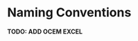 # Naming Conventions

**TODO: ADD OCEM EXCEL**

<!-- 

## Users
_ _ _ 
As default we install 5 users:

| Username | Notes |
|--------|--------|
| **ROOT** | |
| **OCEM_MNT** | |
| **ADMIN** | |
| **{{airport}}_{{config.extra.stations[0]}}** | (airport code)_(station1) |
| **{{airport}}_{{config.extra.stations[1]}}** | (airport code)_(station2) |

## Passwords
_ _ _ 
As default, for the previously listed users, we install, respectively, the following 5 passwords:

| Username | Passwords | Notes |
|--------|--------|--------|
| **ROOT** | **ENERGY-{{airport}}@2023** | ENERGY-(airport code)@(installation year) | 
| **OCEM_MNT** | **ENERGY-{{airport}}@2023** | ENERGY-(airport code)@(installation year) |
| **ADMIN** | **{{airport}}{{config.extra.headings[0]}}@{{config.extra.headings[1]}}** | (airport code)_(heading1)@(heading2) |
| **{{airport}}_{{config.extra.stations[0]}}** | **{{airport}}{{config.extra.stations[0]}}@{{config.extra.headings[0]}}** | (airport code)_(station1)@(heading1) |
| **{{airport}}_{{config.extra.stations[1]}}** | **{{airport}}{{config.extra.stations[1]}}@{{config.extra.headings[1]}}** | (airport code)_(station2)@(heading2) |

In the previouusly listed points, {{config.extra.stations[0]}} and {{config.extra.stations[1]}} can be intended as stations types.

## Stations
_ _ _ 
If there are only one station for each possible type we will use the following names:

### Single/Multiple Runway - Single Tower:

- **TWR** 

### Single/Multiple Runway - Single Electrical Vault:

- **ELV**

In case in which we have more than one type of station we will use the following names:

### Single Runway - Multiple Towers:

If we have 2 towers for a single runway

- **TWRs{{config.extra.headings[0]}}** for the tower on the {{config.extra.headings[0]}} side
- **TWRs{{config.extra.headings[1]}}** for the tower on the {{config.extra.headings[1]}} side

Note: **s** stands for "side"

### Single Runway - Multiple Electrical Vaults:

- **ELVs{{config.extra.headings[0]}}** for the electrical vault on the {{config.extra.headings[0]}} side
- **ELVs{{config.extra.headings[1]}}** for the electrical vault on the {{config.extra.headings[1]}} side

### Multiple Runway - Single Runway Tower:

- **TWR_{{config.extra.runways[0]}}** for the tower on the {{config.extra.runways[0]}} runway
  
### Multiple Runway - Single Runway Electrical Vault:

- **ELV_{{config.extra.runways[0]}}** for the electrical vault on the {{config.extra.runways[0]}} runway

### Multiple Runway - Multiple Runway Towers:

- **TWR_{{config.extra.runways[0]}}s{{config.extra.headings[0]}}** for the tower on the {{config.extra.runways[0]}} runway on the {{config.extra.headings[0]}} side
- **TWR_{{config.extra.runways[0]}}s{{config.extra.headings[1]}}** for the tower on the {{config.extra.runways[0]}} runway on the {{config.extra.headings[1]}} side
  
### Multiple Runway - Multiple Runway Electrical Vaults: 
- **ELV_{{config.extra.runways[0]}}s{{config.extra.headings[0]}}** for the electrical vault on the {{config.extra.runways[0]}} runway on the {{config.extra.headings[1]}} side
- **ELV_{{config.extra.runways[0]}}s{{config.extra.headings[1]}}** for the electrical vault on the {{config.extra.runways[0]}} runway on the {{config.extra.headings[1]}} side

## PCs
_ _ _ 
Same as Stations

**Can we have more than one pc for each station?**

In case (STATION-NAME)_(ROOM-NAME), ie:

- TWR_CONTROL
- TWR_MAINTENANCE

## Interface Panels
_ _ _ 
Same as Stations

**Can we have more than one interface panels for each station?**

In case (STATION-NAME)_(ROOM-NAME), ie:

- TWR_CONTROL
- TWR_MAINTENANCE

## Modules
_ _ _ 
Same as Stations with module type suffix.

Examples:

- **{{config.extra.stations[0]}}_BACKEND**
- **{{config.extra.stations[0]}}_CONFIGURATOR**
- **{{config.extra.stations[0]}}_LOGGER**
- **{{config.extra.stations[0]}}_BRIDGE_S**
- **{{config.extra.stations[0]}}_GATEWAY_S**

&

- **{{config.extra.stations[1]}}_BACKEND**
- **{{config.extra.stations[1]}}_CONFIGURATOR**
- **{{config.extra.stations[1]}}_LOGGER**
- **{{config.extra.stations[1]}}_BRIDGE_M**
- **{{config.extra.stations[1]}}_GATEWAY_M** 

-->

